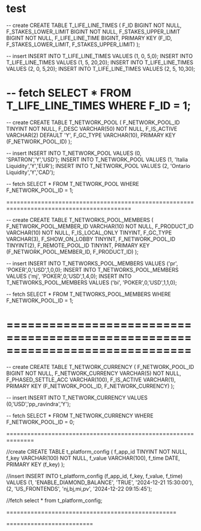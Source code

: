 # test


-- create
CREATE TABLE T_LIFE_LINE_TIMES (
    F_ID BIGINT NOT NULL,
    F_STAKES_LOWER_LIMIT BIGINT NOT NULL,
    F_STAKES_UPPER_LIMIT BIGINT NOT NULL,
    F_LIFE_LINE_TIME BIGINT,
    PRIMARY KEY (F_ID, F_STAKES_LOWER_LIMIT, F_STAKES_UPPER_LIMIT)
);



-- insert
INSERT INTO T_LIFE_LINE_TIMES VALUES (1, 0, 5,0);
INSERT INTO T_LIFE_LINE_TIMES VALUES (1, 5, 20,20);
INSERT INTO T_LIFE_LINE_TIMES VALUES (2, 0, 5,20);
INSERT INTO T_LIFE_LINE_TIMES VALUES (2, 5, 10,30);


-- fetch 
SELECT * FROM T_LIFE_LINE_TIMES WHERE F_ID = 1;
===========================================================================================




-- create
CREATE TABLE T_NETWORK_POOL (
    F_NETWORK_POOL_ID TINYINT NOT NULL,
    F_DESC VARCHAR(50) NOT NULL,
    F_IS_ACTIVE VARCHAR(2) DEFAULT 'Y',
    F_GC_TYPE VARCHAR(10),
    PRIMARY KEY (F_NETWORK_POOL_ID)
);


-- insert
INSERT INTO T_NETWORK_POOL VALUES (0, 'SPATRON','Y','USD');
INSERT INTO T_NETWORK_POOL VALUES (1, 'Italia Liquidity','Y','EUR');
INSERT INTO T_NETWORK_POOL VALUES (2, 'Ontario Liquidity','Y','CAD');



-- fetch 
SELECT * FROM T_NETWORK_POOL WHERE F_NETWORK_POOL_ID = 1;



==========================================================================================





-- create
CREATE TABLE T_NETWORKS_POOL_MEMBERS (
    F_NETWORK_POOL_MEMBER_ID VARCHAR(10) NOT NULL,
    F_PRODUCT_ID VARCHAR(10) NOT NULL,
    F_IS_LOCAL_ONLY TINYINT,
    F_GC_TYPE VARCHAR(3),
    F_SHOW_ON_LOBBY TINYINT,
    F_NETWORK_POOL_ID TINYINT(2),
    F_REMOTE_POOL_ID TINYINT,
    PRIMARY KEY (F_NETWORK_POOL_MEMBER_ID, F_PRODUCT_ID)
);



-- insert
INSERT INTO T_NETWORKS_POOL_MEMBERS VALUES ('pr', 'POKER',0,'USD',1,0,0);
INSERT INTO T_NETWORKS_POOL_MEMBERS VALUES ('mj', 'POKER',0,'USD',1,4,0);
INSERT INTO T_NETWORKS_POOL_MEMBERS VALUES ('bi', 'POKER',0,'USD',1,1,0);





-- fetch 
SELECT * FROM T_NETWORKS_POOL_MEMBERS WHERE F_NETWORK_POOL_ID = 1;

==============================================================================
================================================================================

-- create
CREATE TABLE T_NETWORK_CURRENCY (
    F_NETWORK_POOL_ID BIGINT NOT NULL,
    F_NETWORK_CURRENCY VARCHAR(5) NOT NULL,
    F_PHASED_SETTLE_ACC VARCHAR(100),
    F_IS_ACTIVE VARCHAR(1),
    PRIMARY KEY (F_NETWORK_POOL_ID, F_NETWORK_CURRENCY)
);




-- insert
INSERT INTO T_NETWORK_CURRENCY VALUES (0,'USD','pp_ravindra','Y');





-- fetch 
SELECT * FROM T_NETWORK_CURRENCY WHERE F_NETWORK_POOL_ID = 0;


==============================================================

//create
CREATE TABLE t_platform_config (
    f_app_id TINYINT NOT NULL,
    f_key VARCHAR(100) NOT NULL,
    f_value VARCHAR(100),
    f_time DATE,
    PRIMARY KEY (f_key)
);

//insert 
INSERT INTO t_platform_config (f_app_id, f_key, f_value, f_time) 
VALUES 
(1, 'ENABLE_DIAMOND_BALANCE', 'TRUE', '2024-12-21 15:30:00'),
(2, 'US_FRONTENDS', 'nj,bj,mi,pv', '2024-12-22 09:15:45');


//fetch
select * from t_platform_config;

=================================================











=========================
